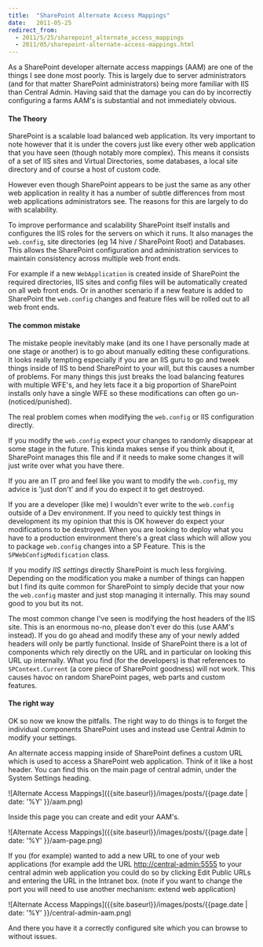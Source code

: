 ```yaml
---
title:  "SharePoint Alternate Access Mappings"
date:   2011-05-25
redirect_from:
  - 2011/5/25/sharepoint_alternate_access_mappings
  - 2011/05/sharepoint-alternate-access-mappings.html
---
```

As a SharePoint developer alternate access mappings (AAM) are one of the things I see done most poorly. This is largely due to server administrators (and for that matter SharePoint administrators) being more familiar with IIS than Central Admin. Having said that the damage you can do by incorrectly configuring a farms AAM's is substantial and not immediately obvious.

#### The Theory
SharePoint is a scalable load balanced web application. Its very important to note however that it is under the covers just like every other web application that you have seen (though notably more complex). This means it consists of a set of IIS sites and Virtual Directories, some databases, a local site directory and of course a host of custom code.

However even though SharePoint appears to be just the same as any other web application in reality it has a number of subtle differences from most web applications administrators see. The reasons for this are largely to do with scalability.

To improve performance and scalability SharePoint itself installs and configures the IIS roles for the servers on which it runs. It also manages the `web.config`, site directories (eg 14 hive / SharePoint Root) and Databases. This allows the SharePoint configuration and administration services to maintain consistency across multiple web front ends.

For example if a new `WebApplication` is created inside of SharePoint the required directories, IIS sites and config files will be automatically created on all web front ends. Or in another scenario if a new feature is added to SharePoint the `web.config` changes and feature files will be rolled out to all web front ends.

#### The common mistake
The mistake people inevitably make (and its one I have personally made at one stage or another) is to go about manually editing these configurations. It looks really tempting especially if you are an IIS guru to go and tweek things inside of IIS to bend SharePoint to your will, but this causes a number of problems. For many things this just breaks the load balancing features with multiple WFE's, and hey lets face it a big proportion of SharePoint installs only have a single WFE so these modifications can often go un-(noticed/punished).

The real problem comes when modifying the `web.config` or IIS configuration directly.

If you modify the `web.config` expect your changes to randomly disappear at some stage in the future. This kinda makes sense if you think about it, SharePoint manages this file and if it needs to make some changes it will just write over what you have there.

If you are an IT pro and feel like you want to modify the `web.config`, my advice is 'just don't' and if you do expect it to get destroyed.

If you are a developer (like me) I wouldn't ever write to the `web.config` outside of a Dev environment. If you need to quickly test things in development its my opinion that this is OK however do expect your modifications to be destroyed. When you are looking to deploy what you have to a production environment there's a great class which will allow you to package `web.config` changes into a SP Feature. This is the `SPWebConfigModification` class.

If you modify *IIS settings* directly SharePoint is much less forgiving. Depending on the modification you make a number of things can happen but I find its quite common for SharePoint to simply decide that your now the `web.config` master and just stop managing it internally. This may sound good to you but its not.

The most common change I've seen is modifying the host headers of the IIS site. This is an enormous no-no, please don't ever do this (use AAM's instead). If you do go ahead and modify these any of your newly added headers will only be partly functional. Inside of SharePoint there is a lot of components which rely directly on the URL and in particular on looking this URL up internally. What you find (for the developers) is that references to `SPContext.Current` (a core piece of SharePoint goodness) will not work. This causes havoc on random SharePoint pages, web parts and custom features.

#### The right way
OK so now we know the pitfalls. The right way to do things is to forget the individual components SharePoint uses and instead use Central Admin to modify your settings.

An alternate access mapping inside of SharePoint defines a custom URL which is used to access a SharePoint web application. Think of it like a host header. You can find this on the main page of central admin, under the System Settings heading.

![Alternate Access Mappings]({{site.baseurl}}/images/posts/{{page.date | date: '%Y' }}/aam.png)

Inside this page you can create and edit your AAM's.

![Alternate Access Mappings]({{site.baseurl}}/images/posts/{{page.date | date: '%Y' }}/aam-page.png)

If you (for example) wanted to add a new URL to one of your web applications (for example add the URL [http://central-admin:5555](#) to your central admin web application  you could do so by clicking Edit Public URLs and entering the URL in the Intranet box. (note if you want to change the port you will need to use another mechanism: extend web application)

![Alternate Access Mappings]({{site.baseurl}}/images/posts/{{page.date | date: '%Y' }}/central-admin-aam.png)

And there you have it a correctly configured site which you can browse to without issues.
